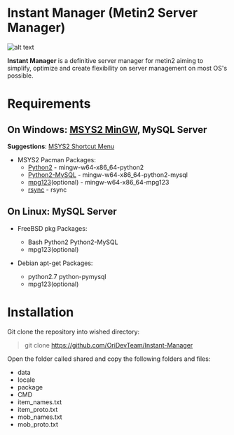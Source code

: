 # Instant Manager (Metin2 Server Manager)

![alt text](https://imgur.com/8epUklb.png "Instant Manager Menu")

**Instant Manager** is a definitive server manager for metin2 aiming to simplify, optimize and create flexibility on server management on most OS's possible.

# Requirements
 ## On Windows: [MSYS2 MinGW](https://www.msys2.org/), MySQL Server
 **Suggestions**: [MSYS2 Shortcut Menu](https://github.com/njzhangyifei/msys2-mingw-shortcut-menus)
 - MSYS2 Pacman Packages: 
   * [Python2](https://packages.msys2.org/package/mingw-w64-x86_64-python2?repo=mingw64) - mingw-w64-x86_64-python2
   * [Python2-MySQL](https://packages.msys2.org/package/mingw-w64-x86_64-python2-mysql?repo=mingw64) - mingw-w64-x86_64-python2-mysql
   * [mpg123](https://packages.msys2.org/package/mingw-w64-x86_64-mpg123?repo=mingw64)(optional) - mingw-w64-x86_64-mpg123
   * [rsync](https://packages.msys2.org/base/rsync) - rsync
 ## On Linux: MySQL Server
 - FreeBSD pkg Packages: 
   * Bash Python2 Python2-MySQL
   * mpg123(optional)
   
 - Debian apt-get Packages:
   * python2.7 python-pymysql
   * mpg123(optional)
 
 # Installation
 Git clone the repository into wished directory:
 > git clone https://github.com/OriDevTeam/Instant-Manager
 
 Open the folder called shared and copy the following folders and files:
 - data
 - locale
 - package
 - CMD
 - item_names.txt
 - item_proto.txt
 - mob_names.txt
 - mob_proto.txt
 
